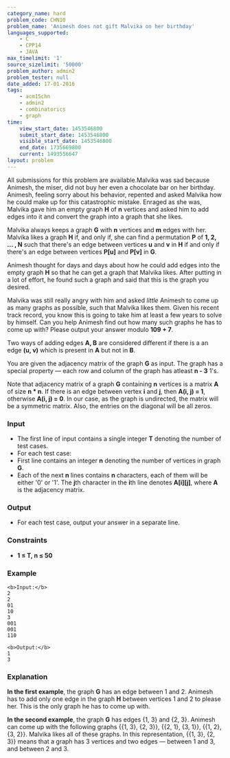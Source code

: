 ```yaml
---
category_name: hard
problem_code: CHN10
problem_name: 'Animesh does not gift Malvika on her birthday'
languages_supported:
    - C
    - CPP14
    - JAVA
max_timelimit: '1'
source_sizelimit: '50000'
problem_author: admin2
problem_tester: null
date_added: 17-01-2016
tags:
    - acm15chn
    - admin2
    - combinatorics
    - graph
time:
    view_start_date: 1453546800
    submit_start_date: 1453546800
    visible_start_date: 1453546800
    end_date: 1735669800
    current: 1493556647
layout: problem
---
```

All submissions for this problem are available.Malvika was sad because Animesh, the miser, did not buy her even a chocolate bar on her birthday. Animesh, feeling sorry about his behavior, repented and asked Malvika how he could make up for this catastrophic mistake. Enraged as she was, Malvika gave him an empty graph **H** of **n** vertices and asked him to add edges into it and convert the graph into a graph that she likes.

Malvika always keeps a graph **G** with **n** vertices and **m** edges with her. Malvika likes a graph **H** if, and only if, she can find a permutation **P** of **1, 2, … , N** such that there's an edge between vertices **u** and **v** in **H** if and only if there's an edge between vertices **P\[u\]** and **P\[v\]** in **G**.

Animesh thought for days and days about how he could add edges into the empty graph **H** so that he can get a graph that Malvika likes. After putting in a lot of effort, he found such a graph and said that this is the graph you desired.

Malvika was still really angry with him and asked _little_ Animesh to come up as many graphs as possible, such that Malvika likes them. Given his recent track record, you know this is going to take him at least a few years to solve by himself. Can you help Animesh find out how many such graphs he has to come up with? Please output your answer modulo **109 + 7**.

Two ways of adding edges **A, B** are considered different if there is a an edge **(u, v)** which is present in **A** but not in **B**.

You are given the adjacency matrix of the graph **G** as input. The graph has a special property — each row and column of the graph has atleast **n - 3** 1's.

Note that adjacency matrix of a graph **G** containing **n** vertices is a matrix **A** of size **n \* n**. If there is an edge between vertex **i** and **j**, then **A(i, j) = 1**, otherwise **A(i, j) = 0**. In our case, as the graph is undirected, the matrix will be a symmetric matrix. Also, the entries on the diagonal will be all zeros.

### Input

- The first line of input contains a single integer **T** denoting the number of test cases.
- For each test case:
- First line contains an integer **n** denoting the number of vertices in graph **G**.
- Each of the next **n** lines contains **n** characters, each of them will be either '0' or '1'. The **j**th character in the **i**th line denotes **A\[i\]\[j\]**, where **A** is the adjacency matrix.


### Output

- For each test case, output your answer in a separate line.

### Constraints

- **1 ≤ T, n ≤ 50**

### Example

```
<b>Input:</b>
2
2
01
10
3
001
001
110

<b>Output:</b>
1
3

```
### Explanation

**In the first example**, the graph **G** has an edge between 1 and 2. Animesh has to add only one edge in the graph **H** between vertices 1 and 2 to please her. This is the only graph he has to come up with.

**In the second example**, the graph **G** has edges {1, 3} and {2, 3}. Animesh can come up with the following graphs {{1, 3}, {2, 3}}, {{2, 1}, {3, 1}}, {{1, 2}, {3, 2}}. Malvika likes all of these graphs. In this representation, {{1, 3}, {2, 3}} means that a graph has 3 vertices and two edges — between 1 and 3, and between 2 and 3.